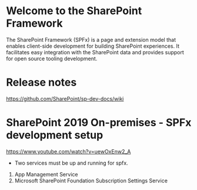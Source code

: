 # Welcome to the SharePoint Framework

The SharePoint Framework (SPFx) is a page and extension model that enables client-side development for building SharePoint experiences. It facilitates easy integration with the SharePoint data and provides support for open source tooling development.

# Release notes <br>
https://github.com/SharePoint/sp-dev-docs/wiki

# SharePoint 2019 On-premises - SPFx development setup

https://www.youtube.com/watch?v=uewOxEnw2_A

* Two services must be up and running for spfx.
1. App Management Service
2. Microsoft SharePoint Foundation Subscription Settings Service

